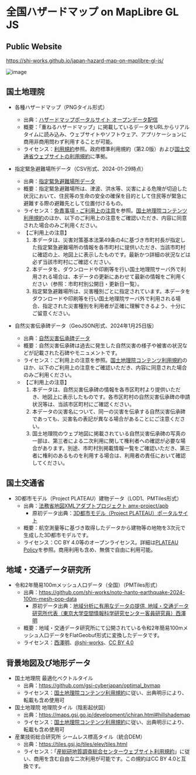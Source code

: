 # 全国ハザードマップ on MapLibre GL JS
## Public Website
https://shi-works.github.io/japan-hazard-map-on-maplibre-gl-js/

![image](https://github.com/shi-works/japan-hazard-map-on-maplibre-gl-js/assets/71203808/cf51d737-3454-4ae7-80f2-2395e893344b)

## 国土地理院
- 各種ハザードマップ（PNGタイル形式）
    - 出典：[ハザードマップポータルサイト オープンデータ配信](https://disaportal.gsi.go.jp/hazardmapportal/hazardmap/copyright/opendata.html)
    - 概要：「重ねるハザードマップ」に掲載しているデータをURLからリアルタイムに読み込み、ウェブサイトやソフトウェア、アプリケーションに商用非商用問わず利用することが可能。
    - ライセンス：[利用規約](https://disaportal.gsi.go.jp/hazardmapportal/hazardmap/copyright/copyright.html)参照。政府標準利用規約（第2.0版）および[国土交通省ウェブサイトの利用規約](https://www.mlit.go.jp/link.html)に準拠。

- 指定緊急避難場所データ（CSV形式、2024-01-29時点）
    - 出典：[指定緊急避難場所データ](https://www.gsi.go.jp/bousaichiri/hinanbasho.html)
    - 概要：指定緊急避難場所は、津波、洪水等、災害による危険が切迫した状況において、住民等の生命の安全の確保を目的として住民等が緊急に避難する際の避難先として位置付けるもの。
    - ライセンス：[免責事項・ご利用上の注意](https://www.gsi.go.jp/bousaichiri/hinanbasho-menseki.html)を参照。[国土地理院コンテンツ利用規約](https://www.gsi.go.jp/kikakuchousei/kikakuchousei40182.html)のほか、以下のご利用上の注意をご確認いただき、内容に同意された場合のみご利用ください。
    - 【ご利用上の注意】
      1. 本データは、災害対策基本法第49条の4に基づき市町村長が指定した指定緊急避難場所の情報を各市町村に提供いただき、当該市町村に確認の上、地図上に表示したものです。最新かつ詳細の状況などは必ず当該市町村にご確認ください。
      2. 本データを、ダウンロードや印刷等を行い国土地理院サーバ外で利用される場合は、本データの更新にあわせて最新の情報をご利用ください（参照：市町村別公開日・更新日一覧）。
      3. 指定緊急避難場所は、災害種別ごとに指定されています。本データをダウンロードや印刷等を行い国土地理院サーバ外で利用される場合、指定された災害種別を利用者が正確に理解できるよう、十分にご留意ください。

- 自然災害伝承碑データ（GeoJSON形式、2024年1月25日版）
    - 出典：[自然災害伝承碑データ](https://www.gsi.go.jp/bousaichiri/denshouhi_datainfo.html)
    - 概要：自然災害伝承碑は過去に発生した自然災害の様子や被害の状況などが記載された石碑やモニュメントです。
    - ライセンス：ご利用上の注意を参照。[国土地理院コンテンツ利用規約](https://www.gsi.go.jp/kikakuchousei/kikakuchousei40182.html)のほか、以下のご利用上の注意をご確認いただき、内容に同意された場合のみご利用ください。
    - 【ご利用上の注意】
      1. 本データは、自然災害伝承碑の情報を各市区町村より提供いただき、地図上に表示したものです。各市区町村の自然災害伝承碑の申請状況等は、当該市区町村にご確認ください。
      2. 本データの災害名について、同一の災害を伝承する自然災害伝承碑であっても、災害名の表記が異なる場合があることにご注意ください。
      3. 国土地理院のウェブ地図に掲載されている自然災害伝承碑の写真の一部は、第三者による二次利用に関して権利者への確認が必要な場合があります。別途、市町村別掲載情報一覧をご確認いただき、第三者に権利のあるものを利用する場合は、利用者の責任において確認してください。

## 国土交通省
- 3D都市モデル（Project PLATEAU）建物データ（LOD1、PMTiles形式）
    - 出典：[法務省地図XMLアダプトプロジェクト amx-project/apb](https://github.com/amx-project/apb)
        - 原初データ出典：[3D都市モデル（Project PLATEAU）ポータルサイト](https://www.geospatial.jp/ckan/dataset/plateau)
    - 概要：航空測量等に基づき取得したデータから建物等の地物を3次元で生成した3D都市モデルです。
    - ライセンス：CC BY 4.0等のオープンライセンス。詳細は[PLATEAU Policy](https://www.mlit.go.jp/plateau/site-policy/)を参照。商用利用も含め、無償で自由に利用可能。

## 地域・交通データ研究所
- 令和2年簡易100mメッシュ人口データ（全国）（PMTiles形式）
    - 出典：https://github.com/shi-works/noto-hanto-earthquake-2024-100m-mesh-pop-data
        - 原初データ出典：[地域分析に有用なデータの提供, 地域・交通データ研究所代表（東京大学空間情報科学研究センター客員研究員）西澤明](https://gtfs-gis.jp/teikyo/index.html)
    - 概要：地域・交通データ研究所にて公開されている令和2年簡易100mメッシュ人口データをFlatGeobuf形式に変換したデータです。
    - ライセンス：[西澤明](https://gtfs-gis.jp/teikyo/index.html)、[@shi-works](https://twitter.com/shi__works)、[CC BY 4.0](https://creativecommons.org/licenses/by/4.0/deed.ja)

## 背景地図及び地形データ
- 国土地理院 最適化ベクトルタイル
    - 出典：https://github.com/gsi-cyberjapan/optimal_bvmap
    - ライセンス：[国土地理院コンテンツ利用規約](https://www.gsi.go.jp/kikakuchousei/kikakuchousei40182.html)に従い、出典明示により、転載も含め使用可
- 国土地理院 地理院タイル（陰影起伏図）
    - 出典：https://maps.gsi.go.jp/development/ichiran.html#hillshademap
    - ライセンス：[国土地理院コンテンツ利用規約](https://www.gsi.go.jp/kikakuchousei/kikakuchousei40182.html)に従い、出典明示により、転載も含め使用可
- 産業技術総合研究所 シームレス標高タイル（統合DEM）
    - 出典：https://tiles.gsj.jp/tiles/elev/tiles.html
    - ライセンス：「[産総研地質調査総合センターウェブサイト利用規約](https://www.gsj.jp/license/license.html)」に従い、商用を含む自由な二次利用が可能です。この規約はCC BY 4.0と互換です。
